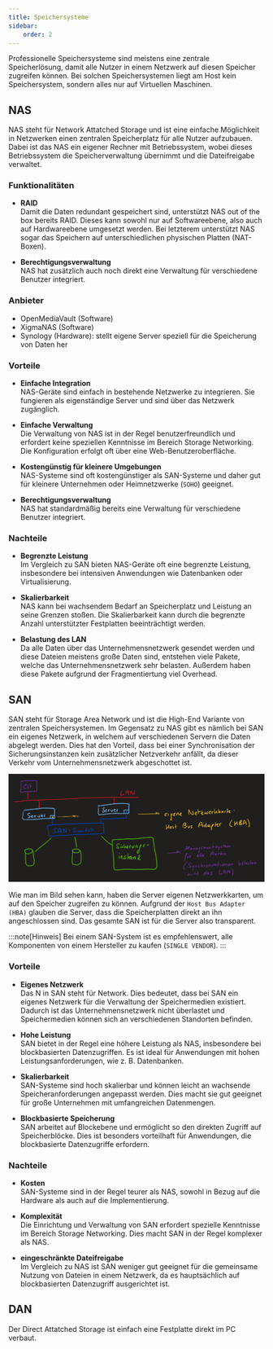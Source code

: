 ```yaml
---
title: Speichersysteme
sidebar:
    order: 2
---
```


Professionelle Speichersysteme sind meistens eine zentrale Speicherlösung, damit alle Nutzer in einem Netzwerk auf diesen Speicher zugreifen können. Bei solchen Speichersystemen liegt am Host kein Speichersystem, sondern alles nur auf Virtuellen Maschinen.

## NAS

NAS steht für Network Attatched Storage und ist eine einfache Möglichkeit in Netzwerken einen zentralen Speicherplatz für alle Nutzer aufzubauen. Dabei ist das NAS ein eigener Rechner mit Betriebssystem, wobei dieses Betriebssystem die Speicherverwaltung übernimmt und die Dateifreigabe verwaltet.

### Funktionalitäten

-   **RAID**  
    Damit die Daten redundant gespeichert sind, unterstützt NAS out of the box bereits RAID. Dieses kann sowohl nur auf Softwareebene, also auch auf Hardwareebene umgesetzt werden. Bei letzterem unterstützt NAS sogar das Speichern auf unterschiedlichen physischen Platten (NAT-Boxen).

-   **Berechtigungsverwaltung**  
    NAS hat zusätzlich auch noch direkt eine Verwaltung für verschiedene Benutzer integriert.

### Anbieter

-   OpenMediaVault (Software)
-   XigmaNAS (Software)
-   Synology (Hardware): stellt eigene Server speziell für die Speicherung von Daten her

### Vorteile

-   **Einfache Integration**  
    NAS-Geräte sind einfach in bestehende Netzwerke zu integrieren. Sie fungieren als eigenständige Server und sind über das Netzwerk zugänglich.

-   **Einfache Verwaltung**  
    Die Verwaltung von NAS ist in der Regel benutzerfreundlich und erfordert keine speziellen Kenntnisse im Bereich Storage Networking. Die Konfiguration erfolgt oft über eine Web-Benutzeroberfläche.

-   **Kostengünstig für kleinere Umgebungen**  
    NAS-Systeme sind oft kostengünstiger als SAN-Systeme und daher gut für kleinere Unternehmen oder Heimnetzwerke (`SOHO`) geeignet.

-   **Berechtigungsverwaltung**  
    NAS hat standardmäßig bereits eine Verwaltung für verschiedene Benutzer integriert.

### Nachteile

-   **Begrenzte Leistung**  
    Im Vergleich zu SAN bieten NAS-Geräte oft eine begrenzte Leistung, insbesondere bei intensiven Anwendungen wie Datenbanken oder Virtualisierung.

-   **Skalierbarkeit**  
    NAS kann bei wachsendem Bedarf an Speicherplatz und Leistung an seine Grenzen stoßen. Die Skalierbarkeit kann durch die begrenzte Anzahl unterstützter Festplatten beeinträchtigt werden.

-   **Belastung des LAN**  
    Da alle Daten über das Unternehmensnetzwerk gesendet werden und diese Dateien meistens große Daten sind, entstehen viele Pakete, welche das Unternehmensnetzwerk sehr belasten. Außerdem haben diese Pakete aufgrund der Fragmentiertung viel Overhead.

## SAN

SAN steht für Storage Area Network und ist die High-End Variante von zentralen Speichersystemen. Im Gegensatz zu NAS gibt es nämlich bei SAN ein eigenes Netzwerk, in welchem auf verschiedenen Servern die Daten abgelegt werden. Dies hat den Vorteil, dass bei einer Synchronisation der Sicherungsinstanzen kein zusätzlicher Netzverkehr anfällt, da dieser Verkehr vom Unternehmensnetzwerk abgeschottet ist.

![SAN Aufbau](../../../../assets/system_integration_and_infrastructure/SAN-Aufbau.png)

Wie man im Bild sehen kann, haben die Server eigenen Netzwerkkarten, um auf den Speicher zugreifen zu können. Aufgrund der `Host Bus Adapter (HBA)` glauben die Server, dass die Speicherplatten direkt an ihn angeschlossen sind. Das gesamte SAN ist für die Server also transparent.

:::note[Hinweis]
Bei einem SAN-System ist es empfehlenswert, alle Komponenten von einem Hersteller zu kaufen (`SINGLE VENDOR`).
:::

### Vorteile

-   **Eigenes Netzwerk**  
    Das N in SAN steht für Network. Dies bedeutet, dass bei SAN ein eigenes Netzwerk für die Verwaltung der Speichermedien existiert. Dadurch ist das Unternehmensnetzwerk nicht überlastet und Speichermedien können sich an verschiedenen Standorten befinden.

-   **Hohe Leistung**  
    SAN bietet in der Regel eine höhere Leistung als NAS, insbesondere bei blockbasierten Datenzugriffen. Es ist ideal für Anwendungen mit hohen Leistungsanforderungen, wie z. B. Datenbanken.

-   **Skalierbarkeit**  
    SAN-Systeme sind hoch skalierbar und können leicht an wachsende Speicheranforderungen angepasst werden. Dies macht sie gut geeignet für große Unternehmen mit umfangreichen Datenmengen.

-   **Blockbasierte Speicherung**  
    SAN arbeitet auf Blockebene und ermöglicht so den direkten Zugriff auf Speicherblöcke. Dies ist besonders vorteilhaft für Anwendungen, die blockbasierte Datenzugriffe erfordern.

### Nachteile

-   **Kosten**  
    SAN-Systeme sind in der Regel teurer als NAS, sowohl in Bezug auf die Hardware als auch auf die Implementierung.

-   **Komplexität**  
    Die Einrichtung und Verwaltung von SAN erfordert spezielle Kenntnisse im Bereich Storage Networking. Dies macht SAN in der Regel komplexer als NAS.

-   **eingeschränkte Dateifreigabe**  
    Im Vergleich zu NAS ist SAN weniger gut geeignet für die gemeinsame Nutzung von Dateien in einem Netzwerk, da es hauptsächlich auf blockbasierten Datenzugriff ausgerichtet ist.

## DAN

Der Direct Attatched Storage ist einfach eine Festplatte direkt im PC verbaut.
